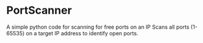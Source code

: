 # PortScanner
A simple python code for scanning for free ports on an IP
Scans all ports (1-65535) on a target IP address to identify open ports.
